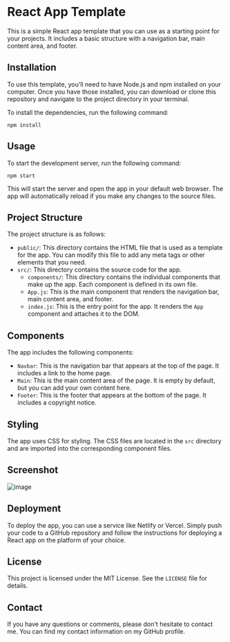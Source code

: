![]()

# React App Template

This is a simple React app template that you can use as a starting point for your projects. It includes a basic structure with a navigation bar, main content area, and footer.

## Installation

To use this template, you'll need to have Node.js and npm installed on your computer. Once you have those installed, you can download or clone this repository and navigate to the project directory in your terminal.

To install the dependencies, run the following command:

```
npm install
```

## Usage

To start the development server, run the following command:

```
npm start
```

This will start the server and open the app in your default web browser. The app will automatically reload if you make any changes to the source files.

## Project Structure

The project structure is as follows:

* `public/`: This directory contains the HTML file that is used as a template for the app. You can modify this file to add any meta tags or other elements that you need.
* `src/`: This directory contains the source code for the app.
  * `components/`: This directory contains the individual components that make up the app. Each component is defined in its own file.
  * `App.js`: This is the main component that renders the navigation bar, main content area, and footer.
  * `index.js`: This is the entry point for the app. It renders the `App` component and attaches it to the DOM.

## Components

The app includes the following components:

* `Navbar`: This is the navigation bar that appears at the top of the page. It includes a link to the home page.
* `Main`: This is the main content area of the page. It is empty by default, but you can add your own content here.
* `Footer`: This is the footer that appears at the bottom of the page. It includes a copyright notice.

## Styling

The app uses CSS for styling. The CSS files are located in the `src` directory and are imported into the corresponding component files.

## Screenshot

![image](https://github.com/emadnahed/ReactFacts/assets/81587039/e096164c-fb30-4354-902c-2cd554973608)

## Deployment

To deploy the app, you can use a service like Netlify or Vercel. Simply push your code to a GitHub repository and follow the instructions for deploying a React app on the platform of your choice.

## License

This project is licensed under the MIT License. See the `LICENSE` file for details.

## Contact

If you have any questions or comments, please don't hesitate to contact me. You can find my contact information on my GitHub profile.
